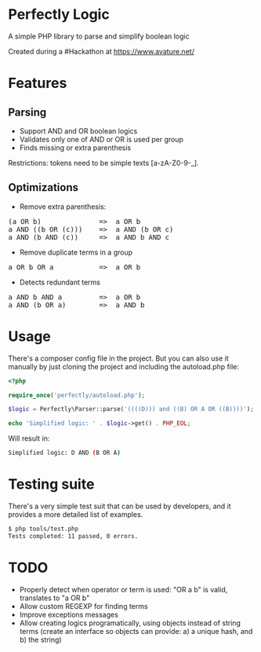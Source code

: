 
# Perfectly Logic

A simple PHP library to parse and simplify boolean logic

Created during a #Hackathon at https://www.avature.net/

# Features

## Parsing

* Support AND and OR boolean logics
* Validates only one of AND or OR is used per group
* Finds missing or extra parenthesis

Restrictions: tokens need to be simple texts [a-zA-Z0-9-_].

## Optimizations

* Remove extra parenthesis:
<pre>
(a OR b)              =>  a OR b
a AND ((b OR (c)))    =>  a AND (b OR c)
a AND (b AND (c))     =>  a AND b AND c
</pre>

* Remove duplicate terms in a group
<pre>
a OR b OR a           =>  a OR b
</pre>

* Detects redundant terms
<pre>
a AND b AND a         =>  a OR b
a AND (b OR a)        =>  a AND b
</pre>

# Usage

There's a composer config file in the project. But you can also use it manually by just cloning the project and including the autoload.php file:

```php
<?php

require_once('perfectly/autoload.php');

$logic = Perfectly\Parser::parse('((((D))) and ((B) OR A OR ((B))))');

echo 'Simplified logic: ' . $logic->get() . PHP_EOL;
```

Will result in:

```bash
Simplified logic: D AND (B OR A)
```

# Testing suite

There's a very simple test suit that can be used by developers, and it provides a more detailed list of examples.
```bash
$ php tools/test.php
Tests completed: 11 passed, 0 errors.
```

# TODO

* Properly detect when operator or term is used: "OR a b" is valid, translates to "a OR b"
* Allow custom REGEXP for finding terms
* Improve exceptions messages
* Allow creating logics programatically, using objects instead of string terms (create an interface so objects can provide: a) a unique hash, and b) the string)

